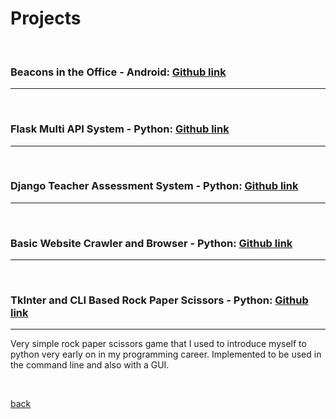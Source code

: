
# Projects
<br>

### Beacons in the Office - Android:  [Github link](https://github.com/danielperez660/IndividualProject)
* * *

<br>

### Flask Multi API System - Python:  [Github link](https://github.com/danielperez660/rest_python_flask)
* * *

<br>

### Django Teacher Assessment System - Python:  [Github link](https://github.com/danielperez660/Django_API)
* * *

<br>

### Basic Website Crawler and Browser - Python:  [Github link](https://github.com/danielperez660/Crawler-and-search-engine)
* * *

<br>


### TkInter and CLI Based Rock Paper Scissors - Python:  [Github link](https://github.com/danielperez660/Rock_Paper_Scissors)
* * *
Very simple rock paper scissors game that I used to introduce myself to python very early on in my programming career.
Implemented to be used in the command line and also with a GUI. 

<br>

[back](./)
